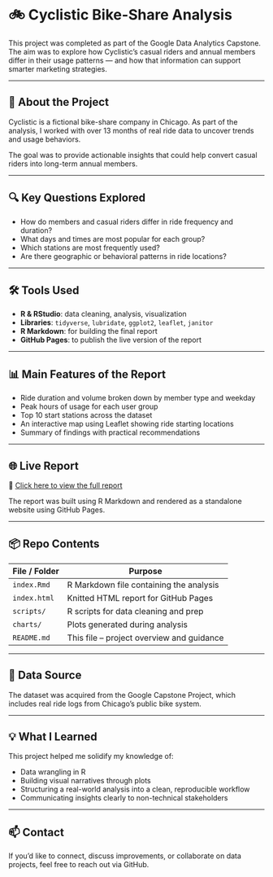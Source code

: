 # 🚲 Cyclistic Bike-Share Analysis

This project was completed as part of the Google Data Analytics Capstone.  
The aim was to explore how Cyclistic’s casual riders and annual members differ in their usage patterns — and how that information can support smarter marketing strategies.

---

## 📁 About the Project

Cyclistic is a fictional bike-share company in Chicago. As part of the analysis, I worked with over 13 months of real ride data to uncover trends and usage behaviors.

The goal was to provide actionable insights that could help convert casual riders into long-term annual members.

---

## 🔍 Key Questions Explored

- How do members and casual riders differ in ride frequency and duration?
- What days and times are most popular for each group?
- Which stations are most frequently used?
- Are there geographic or behavioral patterns in ride locations?

---

## 🛠 Tools Used

- **R & RStudio**: data cleaning, analysis, visualization
- **Libraries**: `tidyverse`, `lubridate`, `ggplot2`, `leaflet`, `janitor`
- **R Markdown**: for building the final report
- **GitHub Pages**: to publish the live version of the report

---

## 📊 Main Features of the Report

- Ride duration and volume broken down by member type and weekday
- Peak hours of usage for each user group
- Top 10 start stations across the dataset
- An interactive map using Leaflet showing ride starting locations
- Summary of findings with practical recommendations

---

## 🌐 Live Report

📎 [Click here to view the full report](https://sreha.github.io/cyclistic-bike-share-analysis/)

The report was built using R Markdown and rendered as a standalone website using GitHub Pages.

---

## 📦 Repo Contents

| File / Folder            | Purpose                                     |
|--------------------------|---------------------------------------------|
| `index.Rmd`              | R Markdown file containing the analysis     |
| `index.html`             | Knitted HTML report for GitHub Pages        |
| `scripts/`               | R scripts for data cleaning and prep        |
| `charts/`                | Plots generated during analysis             |
| `README.md`              | This file – project overview and guidance   |

---

## 📍 Data Source

The dataset was acquired from the Google Capstone Project, which includes real ride logs from Chicago’s public bike system.

---

## 💡 What I Learned

This project helped me solidify my knowledge of:
- Data wrangling in R
- Building visual narratives through plots
- Structuring a real-world analysis into a clean, reproducible workflow
- Communicating insights clearly to non-technical stakeholders

---

## 📫 Contact

If you’d like to connect, discuss improvements, or collaborate on data projects, feel free to reach out via GitHub.
